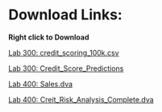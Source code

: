 # Download Links:

**Right click to Download**

[Lab 300: credit_scoring_100k.csv](/adwc4dev/workshops/adwc4dev/install/credit_scoring_100k.csv)

[Lab 300: Credit_Score_Predictions](/adwc4dev/workshops/adwc4dev/install/Credit_Score_Predictions.json)

[Lab 400: Sales.dva](/adwc4dev/workshops/adwc4dev/install/Sales.dva)

[Lab 400: Creit_Risk_Analysis_Complete.dva](/adwc4dev/workshops/adwc4dev/install/Credit_Risk_Analysis_Complete.dva)
